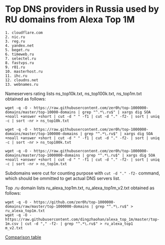 # Top DNS providers in Russia used by RU domains from Alexa Top 1M
```
1. cloudflare.com
2. nic.ru
3. reg.ru
4. yandex.net
5. beget.ru
6. timeweb.ru
7. selectel.ru
8. fastvps.ru
9. r01.ru
10. masterhost.ru
11. ihc.ru
12. cloudns.net
13. webnames.ru
```

Nameservers rating lists ns_top10k.txt, ns_top100k.txt, ns_top1m.txt obtained as follows:
```
wget -q -O - https://raw.githubusercontent.com/zer0h/top-1000000-domains/master/top-10000-domains | grep "^.*\.ru$" | xargs dig SOA +noall +answer +short | cut -d " " -f1 | cut -d "." -f2- | sort | uniq -c | sort -nr > ns_top10k.txt

wget -q -O - https://raw.githubusercontent.com/zer0h/top-1000000-domains/master/top-100000-domains | grep "^.*\.ru$" | xargs dig SOA +noall +answer +short | cut -d " " -f1 | cut -d "." -f2- | sort | uniq -c | sort -nr > ns_top100k.txt

wget -q -O - https://raw.githubusercontent.com/zer0h/top-1000000-domains/master/top-1000000-domains | grep "^.*\.ru$" | xargs dig SOA +noall +answer +short | cut -d " " -f1 | cut -d "." -f2- | sort | uniq -c | sort -nr > ns_top1m.txt
```

Subdomains were cut for counting purpose with ` cut -d "." -f2- ` command, which should be ommitted to get actual DNS servers list.

Top .ru domain lists ru_alexa_top1m.txt, ru_alexa_top1m_v2.txt obtained as follows:

```
wget -q -O - https://github.com/zer0h/top-1000000-domains/raw/master/top-1000000-domains | grep "^.*\.ru$" > ru_alexa_top1m.txt
wget -q -O - https://raw.githubusercontent.com/dingzhaohan/alexa_top_1m/master/top-1m.csv | cut -d "," -f2- | grep "^.*\.ru$" > ru_alexa_top1
m_v2.txt

```

[Comparison table](https://docs.google.com/spreadsheets/d/1AIlKX6xdvqXKou6kzspskn4pfu8bo-oYan2JaN6PVbI/edit)
